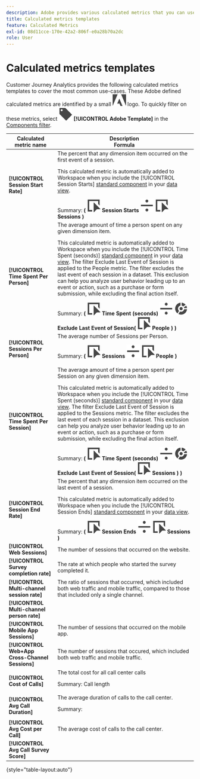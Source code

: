 ```yaml
---
description: Adobe provides various calculated metrics that you can use. This page lists those metrics and their intended uses.
title: Calculated metrics templates
feature: Calculated Metrics
exl-id: 08d11cce-170e-42a2-806f-e0a28b70a2dc
role: User
---
```

# Calculated metrics templates

Customer Journey Analytics provides the following calculated metrics templates to cover the most common use-cases. These Adobe defined calculated metrics are identified by a small ![AdobeLogoSmall](/help/assets/icons/AdobeLogoSmall.svg) logo. To quickly filter on these metrics, select ![Label](/help/assets/icons/Label.svg) **[!UICONTROL Adobe Template]** in the [Components filter](/help/components/overview.md#filter).

| Calculated metric name | Description<br/>Formula |
|---------|----------|
| **[!UICONTROL Session Start Rate]** | The percent that any dimension item occurred on the first event of a session.<p>This calculated metric is automatically added to Workspace when you include the [!UICONTROL Session Starts] [standard component](/help/data-views/component-reference.md) in your [data view](/help/data-views/create-dataview.md).</p>Summary: **(** ![Event](/help/assets/icons/Event.svg) **Session Starts** ![Divide](/help/assets/icons/Divide.svg) ![Event](/help/assets/icons/Event.svg) **Sessions** **)** | 
| **[!UICONTROL Time Spent Per Person]** | The average amount of time a person spent on any given dimension item.<p>This calculated metric is automatically added to Workspace when you include the [!UICONTROL Time Spent (seconds)] [standard component](/help/data-views/component-reference.md) in your [data view](/help/data-views/create-dataview.md). The filter Exclude Last Event of Session is applied to the People metric. The filter excludes the last event of each session in a dataset. This exclusion can help you analyze user behavior leading up to an event or action, such as a purchase or form submission, while excluding the final action itself.</p>Summary: **(** ![Event](/help/assets/icons/Event.svg) **Time Spent (seconds)** ![Divide](/help/assets/icons/Divide.svg) ![Segmentation](/help/assets/icons/Segmentation.svg) **Exclude Last Event of Session(** ![Event](/help/assets/icons/Event.svg) **People ) )** |
| **[!UICONTROL Sessions Per Person]** | The average number of Sessions per Person.<p>Summary: **(** ![Event](/help/assets/icons/Event.svg) **Sessions** ![Divide](/help/assets/icons/Divide.svg) ![Event](/help/assets/icons/Event.svg) **People** **)** |
| **[!UICONTROL Time Spent Per Session]** | The average amount of time a person spent per Session on any given dimension item.<p>This calculated metric is automatically added to Workspace when you include the [!UICONTROL Time Spent (seconds)] [standard component](/help/data-views/component-reference.md) in your [data view](/help/data-views/create-dataview.md). The filter Exclude Last Event of Session is applied to the Sessions metric. The filter excludes the last event of each session in a dataset. This exclusion can help you analyze user behavior leading up to an event or action, such as a purchase or form submission, while excluding the final action itself.</p>Summary: **(** ![Event](/help/assets/icons/Event.svg) **Time Spent (seconds)** ![Divide](/help/assets/icons/Divide.svg) ![Segmentation](/help/assets/icons/Segmentation.svg) **Exclude Last Event of Session(** ![Event](/help/assets/icons/Event.svg) **Sessions ) )** |
| **[!UICONTROL Session End Rate]** | The percent that any dimension item occurred on the last event of a session. <p>This calculated metric is automatically added to Workspace when you include the [!UICONTROL Session Ends] [standard component](/help/data-views/component-reference.md) in your [data view](/help/data-views/create-dataview.md).</p>Summary: **(** ![Event](/help/assets/icons/Event.svg) **Session Ends** ![Divide](/help/assets/icons/Divide.svg) ![Event](/help/assets/icons/Event.svg) **Sessions** **)** |
| **[!UICONTROL Web Sessions]** | The number of sessions that occurred on the website. |
| **[!UICONTROL Survey completion rate]** | The rate at which people who started the survey completed it.  |
| **[!UICONTROL Multi-channel session rate]** | The ratio of sessions that occurred, which included both web traffic and mobile traffic, compared to those that included only a single channel.  |
| **[!UICONTROL Multi-channel person rate]** |  |
| **[!UICONTROL Mobile App Sessions]** | The number of sessions that occurred on the mobile app. |
| **[!UICONTROL Web+App Cross-Channel Sessions]** | The number of sessions that occured, which included both web traffic and mobile traffic. |
| **[!UICONTROL Cost of Calls]** | The total cost for all call center calls<p>Summary: Call length</p>  |
| **[!UICONTROL Avg Call Duration]** | The average duration of calls to the call center.<p>Summary: </p>  |
| **[!UICONTROL Avg Cost per Call]** | The average cost of calls to the call center.  |
| **[!UICONTROL Avg Call Survey Score]** |  |

{style="table-layout:auto"}
